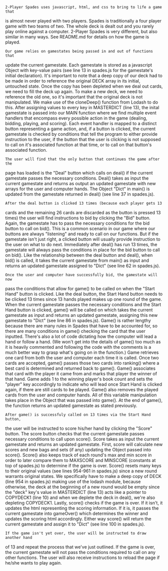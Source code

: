     2-Player Spades uses javascript, html, and css to bring to life a game that
is almost never played with two players. Spades is traditionally a four player
game with two teams of two. The whole deck is dealt out and you rarely play
online against a computer. 2-Player Spades is very different, but also similar
in many ways. See README.md for details on how the game is played.

    Our game relies on gamestates being passed in and out of functions that
update the current gamestate.  Each gamestate is stored as a javascript Object
with key-value pairs (see line 13 in spades.js for the gamestate's initial
declaration).  It's important to note that a deep copy of our deck had to be
made in order to reference the original DECK array in its initial, untouched
state. Once the copy has been depleted when we deal out cards, we need to fill
the deck up again.  To make a new deck, we need to reference the old one, so
it's important that the original deck is not manipulated. We make use of the
cloneDeep() function from Lodash to do this. After assigning values to every
key in MASTERDICT (line 13), the inital gamestate is passed into our MAIN
function where we find multiple event handlers that encompass every possible
action in the game (dealing, bidding, playing, and scoring).  Each event
handler is mapped to a distinct button representing a game action, and, if a
button is clicked, the current gamestate is checked by conditions that tell the
program to either provide instruction to the user, if the button that the user
is clicking is not supposed to call on it's associated function at that time,
or to call on that button's associated function.

    The user will find that the only button that continues the game after the
page has loaded is the "Deal" button which calls on deal() if the current
gamestate passes the necessary conditions.  Deal() takes as input the current
gamestate and returns as output an updated gamestate with new arrays for the
user and computer hands.  The Object "Dict" in main() is updated from the
gamestate returned in deal() (see line 37 in spades.js).

    After the deal button is clicked 13 times (because each player gets 13
cards and the remaining 26 cards are discarded as the button is pressed 13
times) the user will find instructions to bid by clicking the "Bid" button.
Again, the gamestate has to pass the necessary conditions for the bid button to
call on bid(). This is a common scenario in our game where our buttons are
always "listening" and ready to call on our functions. But if the gamestate
isn't just right, a clicked button will usually provide instruction to the user
on what to do next. Immediately after deal() has run 13 times, the gamestate
will always pass the conditions in place for the bid button to call on bid().
Like the relationship between the deal button and deal(), when bid() is called,
it takes the current gamestate from main() as input and returns an updated
gamestate assigned to "Dict" (see line 62 in spades.js).

    Once the user and computer have successfully bid, the gamestate will now
pass the conditions that allow for game() to be called on when the "Start Hand"
button is clicked. Like the deal button, the Start Hand button needs to be
clicked 13 times since 13 hands played makes up one round of the game. When the
current gamestate passes the necessary conditions and the Start Hand button is
clicked, game() will be called on which takes the current gamestate as input and
returns an updated gamestate, assigning this new gamestate to "Dict" (see line
86 in spades.js). Game() is rather lengthy because there are many rules in Spades
that have to be accounted for, so there are many conditions in game() checking
the card that the user inputted. There's also a lot of code dictating how the
computer will lead a hand or follow a hand. (We won't get into the details of
game() too much as it is heavily commented and following the code with the
comments is a much better way to grasp what's going on in the function.) Game
retrieves one card from both the user and computer each time it is called. Once
two cards are accepted, game() passes those two cards into ranking() where a
best card is determined and returned back to game().  Game() associates that
card with the player it came from and marks that player the winner of that hand.
Game adds 1 to the winning player's book count and sets the "player" key
accordingly to indicate who will lead once Start Hand is clicked again, if there
are still cards to be played.  Game() also removes the played cards from the
user and computer hands. All of this variable manipulation takes place in the
Object that was passed into game(). At the end of game(), the function returns
an updated gamestate as stated previously.

    After game() is successfuly called on 13 times via the Start Hand button,
the user will be instructed to score his/her hand by clicking the "Score"
button.  The score button checks that the current gamestate passes necessary
conditions to call upon score(). Score takes as input the current gamestate and
returns an updated gamestate.  First, score will calculate new scores and new
bags and sets (if any) updating the Object passed into score(). Score() also
keeps track of each round's max and min score in order to later compare them
to MAXSCORE and MINSCORE (constants at top of spades.js) to determine if the
game is over.  Score() resets many keys to their original values (see
lines 954-961 in spades.js) since a new round warrants original states. We
specifically have to make a deep copy of DECK (line 954 in spades.js) making
use of the lodash module, because otherwise, the deck at the beginning of a
new round would be empty since the "deck" key's value in MASTERDICT (line 13)
acts like a pointer to COPYDECK1 (line 10) and when we deplete the deck in
deal(), we're also depleting COPYDECK1. Lastly, score() checks if the game is
over.  If it isn't, it updates the html representing the scoring information.
If it is, it passes the current gamestate into gameOver() which determines the
winner and updates the scoring html accordingly.  Either way score() will return
the current gamestate and assign it to "Dict" (see line 100 in spades.js).

    If the game isn't yet over, the user will be instructed to draw another hand
of 13 and repeat the process that we've just outlined. If the game is over, the
current gamestate will not pass the conditions required to call on any other
functions.  The user will also receive instructions to reload the page if he/she
wants to play again.